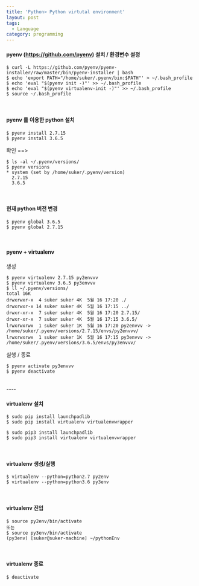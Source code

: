 ```yaml
---
title: 'Python> Python virtutal environment'
layout: post
tags:
  - Language
category: programming
---
```

#### pyenv (https://github.com/pyenv) 설치 / 환경변수 설정
```
$ curl -L https://github.com/pyenv/pyenv-installer/raw/master/bin/pyenv-installer | bash
$ echo 'export PATH="/home/suker/.pyenv/bin:$PATH"' > ~/.bash_profile
$ echo 'eval "$(pyenv init -)"' >> ~/.bash_profile 
$ echo 'eval "$(pyenv virtualenv-init -)"' >> ~/.bash_profile 
$ source ~/.bash_profile
```

<br>

#### pyenv 를 이용한 python 설치
```
$ pyenv install 2.7.15
$ pyenv install 3.6.5
```
확인 ==>
```
$ ls -al ~/.pyenv/versions/
$ pyenv versions
* system (set by /home/suker/.pyenv/version)
  2.7.15
  3.6.5
```

<br>

#### 현재 python 버전 변경
```
$ pyenv global 3.6.5
$ pyenv global 2.7.15
```

<br>

#### pyenv + virtualenv
생성
```
$ pyenv virtualenv 2.7.15 py2envvv
$ pyenv virtualenv 3.6.5 py3envvv
$ ll ~/.pyenv/versions/
total 16K
drwxrwxr-x  4 suker suker 4K  5월 16 17:20 ./
drwxrwxr-x 14 suker suker 4K  5월 16 17:15 ../
drwxr-xr-x  7 suker suker 4K  5월 16 17:20 2.7.15/
drwxr-xr-x  7 suker suker 4K  5월 16 17:15 3.6.5/
lrwxrwxrwx  1 suker suker 1K  5월 16 17:20 py2envvv -> /home/suker/.pyenv/versions/2.7.15/envs/py2envvv/
lrwxrwxrwx  1 suker suker 1K  5월 16 17:15 py3envvv -> /home/suker/.pyenv/versions/3.6.5/envs/py3envvv/
```

실행 / 종료
```
$ pyenv activate py3envvv
$ pyenv deactivate
```


<br>
----
<br>

#### virtualenv 설치
```
$ sudo pip install launchpadlib
$ sudo pip install virtualenv virtualenvwrapper

$ sudo pip3 install launchpadlib
$ sudo pip3 install virtualenv virtualenvwrapper
```

<br>

#### virtualenv 생성/실행
```
$ virtualenv --python=python2.7 py2env
$ virtualenv --python=python3.6 py3env
```

<br>

#### virtualenv 진입
```
$ source py2env/bin/activate
또는
$ source py3env/bin/activate
(py3env) [suker@suker-machine] ~/pythonEnv
```

<br>

#### virtualenv 종료
```
$ deactivate
```

